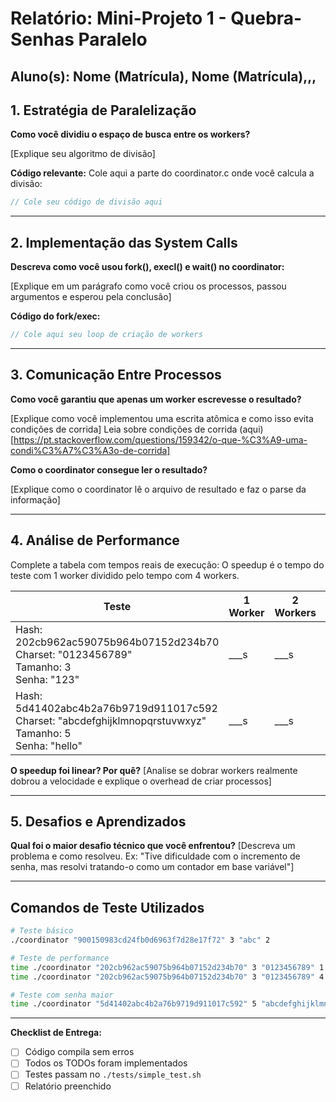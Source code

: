 # Relatório: Mini-Projeto 1 - Quebra-Senhas Paralelo

**Aluno(s):** Nome (Matrícula), Nome (Matrícula),,,  
---

## 1. Estratégia de Paralelização


**Como você dividiu o espaço de busca entre os workers?**

[Explique seu algoritmo de divisão]

**Código relevante:** Cole aqui a parte do coordinator.c onde você calcula a divisão:
```c
// Cole seu código de divisão aqui
```

---

## 2. Implementação das System Calls

**Descreva como você usou fork(), execl() e wait() no coordinator:**

[Explique em um parágrafo como você criou os processos, passou argumentos e esperou pela conclusão]

**Código do fork/exec:**
```c
// Cole aqui seu loop de criação de workers
```

---

## 3. Comunicação Entre Processos

**Como você garantiu que apenas um worker escrevesse o resultado?**

[Explique como você implementou uma escrita atômica e como isso evita condições de corrida]
Leia sobre condições de corrida (aqui)[https://pt.stackoverflow.com/questions/159342/o-que-%C3%A9-uma-condi%C3%A7%C3%A3o-de-corrida]

**Como o coordinator consegue ler o resultado?**

[Explique como o coordinator lê o arquivo de resultado e faz o parse da informação]

---

## 4. Análise de Performance
Complete a tabela com tempos reais de execução:
O speedup é o tempo do teste com 1 worker dividido pelo tempo com 4 workers.

| Teste | 1 Worker | 2 Workers | 4 Workers | Speedup (4w) |
|-------|----------|-----------|-----------|--------------|
| Hash: 202cb962ac59075b964b07152d234b70<br>Charset: "0123456789"<br>Tamanho: 3<br>Senha: "123" | ___s | ___s | ___s | ___ |
| Hash: 5d41402abc4b2a76b9719d911017c592<br>Charset: "abcdefghijklmnopqrstuvwxyz"<br>Tamanho: 5<br>Senha: "hello" | ___s | ___s | ___s | ___ |

**O speedup foi linear? Por quê?**
[Analise se dobrar workers realmente dobrou a velocidade e explique o overhead de criar processos]

---

## 5. Desafios e Aprendizados
**Qual foi o maior desafio técnico que você enfrentou?**
[Descreva um problema e como resolveu. Ex: "Tive dificuldade com o incremento de senha, mas resolvi tratando-o como um contador em base variável"]

---

## Comandos de Teste Utilizados

```bash
# Teste básico
./coordinator "900150983cd24fb0d6963f7d28e17f72" 3 "abc" 2

# Teste de performance
time ./coordinator "202cb962ac59075b964b07152d234b70" 3 "0123456789" 1
time ./coordinator "202cb962ac59075b964b07152d234b70" 3 "0123456789" 4

# Teste com senha maior
time ./coordinator "5d41402abc4b2a76b9719d911017c592" 5 "abcdefghijklmnopqrstuvwxyz" 4
```
---

**Checklist de Entrega:**
- [ ] Código compila sem erros
- [ ] Todos os TODOs foram implementados
- [ ] Testes passam no `./tests/simple_test.sh`
- [ ] Relatório preenchido